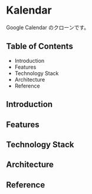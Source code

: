 # Kalendar
Google Calendar のクローンです。

## Table of Contents
- Introduction
- Features
- Technology Stack
- Architecture
- Reference

## Introduction

## Features

## Technology Stack

## Architecture

## Reference
